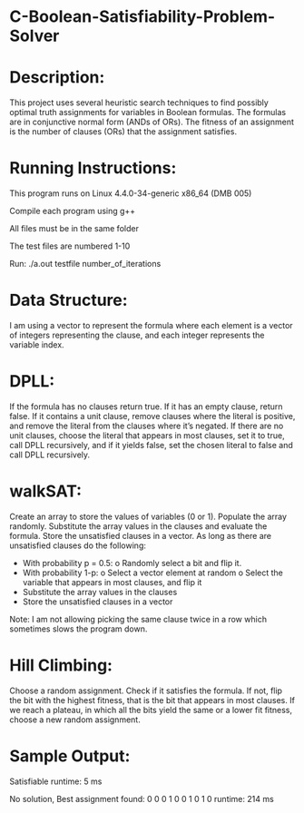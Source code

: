 # C-Boolean-Satisfiability-Problem-Solver

# Description:

This project uses several heuristic search techniques to find possibly optimal truth assignments for variables in Boolean formulas.
The formulas are in conjunctive normal form (ANDs of ORs). The fitness of an assignment is the number of clauses (ORs) that the assignment satisfies. 

# Running Instructions:

This program runs on Linux 4.4.0-34-generic x86_64 (DMB 005)

Compile each program using g++

All files must be in the same folder

The test files are numbered 1-10

Run: ./a.out testfile number_of_iterations

# Data Structure:

I am using a vector to represent the formula where each element is a vector of integers representing the clause, and each integer represents the variable index.

# DPLL:

If the formula has no clauses return true. If it has an empty clause, return false. If it contains a unit clause, remove clauses where the literal is positive, and remove the literal from the clauses where it’s negated. If there are no unit clauses, choose the literal that appears in most clauses, set it to true, call DPLL recursively, and if it yields false, set the chosen literal to false and call DPLL recursively.

# walkSAT:

Create an array to store the values of variables (0 or 1). Populate the array randomly.
Substitute the array values in the clauses and evaluate the formula. Store the unsatisfied clauses in a vector. 
As long as there are unsatisfied clauses do the following:
-	With probability p = 0.5:
o	Randomly select a bit and flip it.
-	With probability 1-p:
o	Select a vector element at random
o	Select the variable that appears in most clauses, and flip it
-	Substitute the array values in the clauses
-	Store the unsatisfied clauses in a vector

Note: I am not allowing picking the same clause twice in a row which sometimes slows the program down.


# Hill Climbing:

Choose a random assignment. Check if it satisfies the formula. If not, flip the bit with the highest fitness, that is the bit that appears in most clauses. If we reach a plateau, in which all the bits yield the same or a lower fit fitness, choose a new random assignment.

# Sample Output:

Satisfiable
runtime: 5 ms

No solution, Best assignment found: 0 0 0 1 0 0 1 0 1 0 
runtime: 214 ms


